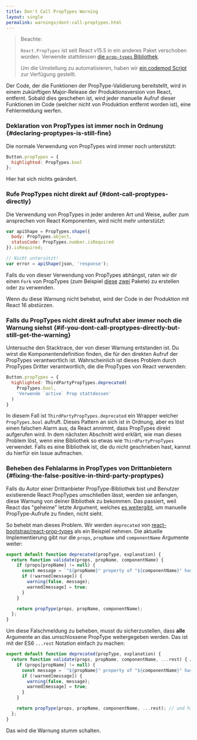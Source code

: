 ```yaml
---
title: Don't Call PropTypes Warning
layout: single
permalink: warnings/dont-call-proptypes.html
---
```


> Beachte:
>
> `React.PropTypes` ist seit React v15.5 in ein anderes Paket verschoben worden. Verwende stattdessen [die `prop-types` Bibliothek](https://www.npmjs.com/package/prop-types).
>
>Um die Umstellung zu automatisieren, haben wir [ein codemod Script](/blog/2017/04/07/react-v15.5.0.html#migrating-from-react.proptypes) zur Verfügung gestellt.

Der Code, der die Funktionen der PropType-Validierung bereitstellt, wird in einem zukünftigen Major-Release der Produktionsversion von React, entfernt. Sobald dies geschehen ist, wird jeder manuelle Aufruf dieser Funktionen im Code (welcher nicht von Produktion entfernt worden ist), eine Fehlermeldung werfen.

### Deklaration von PropTypes ist immer noch in Ordnung {#declaring-proptypes-is-still-fine}

Die normale Verwendung von PropTypes wird immer noch unterstützt:

```javascript
Button.propTypes = {
  highlighted: PropTypes.bool
};
```

Hier hat sich nichts geändert.

### Rufe PropTypes nicht direkt auf {#dont-call-proptypes-directly}

Die Verwendung von PropTypes in jeder anderen Art und Weise, außer zum ansprechen von React Komponenten, wird nicht mehr unterstützt:

```javascript
var apiShape = PropTypes.shape({
  body: PropTypes.object,
  statusCode: PropTypes.number.isRequired
}).isRequired;

// Nicht untersützt!
var error = apiShape(json, 'response');
```

Falls du von dieser Verwendung von PropTypes abhängst, raten wir dir einen `Fork` von PropTypes (zum Beispiel [diese](https://github.com/aackerman/PropTypes) [zwei](https://github.com/developit/proptypes) Pakete) zu erstellen oder zu verwenden.

Wenn du diese Warnung nicht behebst, wird der Code in der Produktion mit React 16 abstürzen.

### Falls du PropTypes nicht direkt aufrufst aber immer noch die Warnung siehst {#if-you-dont-call-proptypes-directly-but-still-get-the-warning}

Untersuche den Stacktrace, der von dieser Warnung entstanden ist. Du wirst die Komponentendefinition finden, die für den direkten Aufruf der PropTypes verantwortlich ist. Wahrscheinlich ist dieses Problem durch PropTypes Dritter verantwortlich, die die PropTypes von React verwenden: 


```js
Button.propTypes = {
  highlighted: ThirdPartyPropTypes.deprecated(
    PropTypes.bool,
    'Verwende `active` Prop stattdessen'
  )
}
```

In diesem Fall ist `ThirdPartyPropTypes.deprecated` ein Wrapper welcher `PropTypes.bool` aufruft. Dieses Pattern an sich ist in Ordnung, aber es löst einen falschen Alarm aus, da React annimmt, dass PropTypes direkt aufgerufen wird. In dem nächsten Abschnitt wird erklärt, wie man dieses Problem löst, wenn eine Bibliothek so etwas wie `ThirdPartyPropTypes` verwendet. Falls es eine Bibliothek ist, die du nicht geschrieben hast, kannst du hierfür ein Issue aufmachen.

### Beheben des Fehlalarms in PropTypes von Drittanbietern {#fixing-the-false-positive-in-third-party-proptypes}

Falls du Autor einer Drittanbieter PropType-Bibliothek bist und Benutzer existierende React PropTypes umschließen lässt, werden sie anfangen, diese Warnung von deiner Bibliothek zu bekommen. Das passiert, weil React das "geheime" letzte Argument, welches [es weitergibt](https://github.com/facebook/react/pull/7132), um manuelle PropType-Aufrufe zu finden, nicht sieht.

So behebt man dieses Problem. Wir werden `deprecated` von [react-bootstrap/react-prop-types](https://github.com/react-bootstrap/react-prop-types/blob/0d1cd3a49a93e513325e3258b28a82ce7d38e690/src/deprecated.js) als ein Beispiel nehmen. Die aktuelle Implementierung gibt nur die `props`, `propName` und `componentName` Argumente weiter:

```javascript
export default function deprecated(propType, explanation) {
  return function validate(props, propName, componentName) {
    if (props[propName] != null) {
      const message = `"${propName}" property of "${componentName}" has been deprecated.\n${explanation}`;
      if (!warned[message]) {
        warning(false, message);
        warned[message] = true;
      }
    }

    return propType(props, propName, componentName);
  };
}
```
 
Um diese Falschmeldung zu beheben, musst du sicherzustellen, dass **alle** Argumente an das umschlossene PropType weitergegeben werden. Das ist mit der ES6 `...rest` Notation einfach zu machen: 
 
```javascript
export default function deprecated(propType, explanation) {
  return function validate(props, propName, componentName, ...rest) { // Beachte ...rest hier
    if (props[propName] != null) {
      const message = `"${propName}" property of "${componentName}" has been deprecated.\n${explanation}`;
      if (!warned[message]) {
        warning(false, message);
        warned[message] = true;
      }
    }

    return propType(props, propName, componentName, ...rest); // und hier
  };
}
```

Das wird die Warnung stumm schalten.
